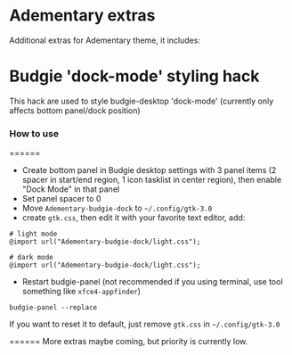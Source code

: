 Adementary extras
======
Additional extras for Adementary theme, it includes:

# Budgie 'dock-mode' styling hack
This hack are used to style budgie-desktop 'dock-mode' (currently only affects bottom panel/dock position)

### How to use
======
- Create bottom panel in Budgie desktop settings with 3 panel items (2 spacer in start/end region, 1 icon tasklist in center region), then enable "Dock Mode" in that panel
- Set panel spacer to 0
- Move `Adementary-budgie-dock` to `~/.config/gtk-3.0`
- create `gtk.css`, then edit it with your favorite text editor, add:

```
# light mode
@import url("Adementary-budgie-dock/light.css");

# dark mode
@import url("Adementary-budgie-dock/light.css");
```

- Restart budgie-panel (not recommended if you using terminal, use tool something like `xfce4-appfinder`)

`budgie-panel --replace`

If you want to reset it to default, just remove `gtk.css` in `~/.config/gtk-3.0`

======
More extras maybe coming, but priority is currently low.
